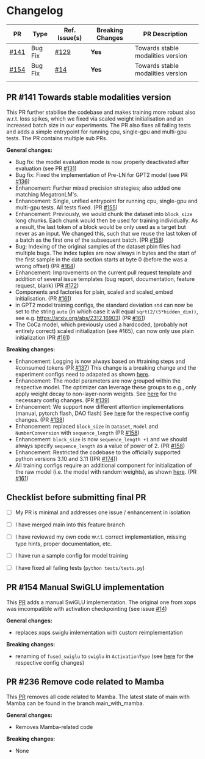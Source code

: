 # Changelog

| PR               | Type       | Ref. Issue(s) | Breaking Changes |PR Description|                                                                                  
|------------------|------------|---------------|------------------|------------------------------------------------------------------------------------------------|
| [#141](#pr-141-towards-stable-modalities-version)  | Bug Fix    |  [#129](https://github.com/Modalities/modalities/issues/129)         | **Yes**              | Towards stable modalities version                                                               |
| [#154](pr-154-manual-swiglu-implementation)  | Bug Fix    |  [#14](https://github.com/Modalities/modalities/issues/14)         | **Yes**              | Towards stable modalities version                                                               |
|    |   |           |        |                                                                |




## PR #141 Towards stable modalities version

This PR further stabilise the codebase and makes training more robust also w.r.t. loss spikes, which we fixed via scaled weight initialisation and an increased batch size in our experiments.
The PR also fixes all failing tests and adds a simple entrypoint for running cpu, single-gpu and multi-gpu tests. The PR contains multiple sub PRs. 

**General changes:**
* Bug fix: the model evaluation mode is now properly deactivated after evaluation (see PR [#131](https://github.com/Modalities/modalities/pull/131))
* Bug fix: Fixed the implementation of Pre-LN for GPT2 model (see PR [#136](https://github.com/Modalities/modalities/pull/136))
* Enhancement: Further mixed precision strategies; also added one matching MegatronLM's.
* Enhancement: Single, unified entrypoint for running cpu, single-gpu and multi-gpu tests. All tests fixed. (PR [#155](https://github.com/Modalities/modalities/pull/155))
* Enhancement: Previously, we would chunk the dataset into `block_size` long chunks. Each chunk would then be used for training individually. As a result, the last token of a block would be only used as a target but never as an input. We changed this, such that we reuse the last token of a batch as the first one of the subsequent batch. (PR [#158](https://github.com/Modalities/modalities/pull/158))
* Bug: Indexing of the original samples of the dataset pbin files had multiple bugs. The index tuples are now always in bytes and the start of the first sample in the data section starts at byte 0 (before the was a wrong offset) (PR [#164](https://github.com/Modalities/modalities/pull/164))
* Enhancement: Improvements on the current pull request template and addition of several issue templates (bug report, documentation, feature request, blank) (PR [#172](https://github.com/Modalities/modalities/pull/172))
* Components and factories for plain, scaled and scaled_embed initialisation. (PR [#161](https://github.com/Modalities/modalities/pull/161))
* in GPT2 model training configs, the standard deviation `std` can now be set to the string `auto` (in which case it will equal `sqrt(2/(5*hidden_dim))`, see e.g. https://arxiv.org/abs/2312.16903) (PR [#161](https://github.com/Modalities/modalities/pull/161))
* The CoCa model, which previously used a hardcoded, (probably not entirely correct) scaled initialization (see #165), can now only use plain initialization (PR [#161](https://github.com/Modalities/modalities/pull/161))


**Breaking changes:** 
* Enhancement: Logging is now always based on #training steps and #consumed tokens (PR [#137](https://github.com/Modalities/modalities/pull/137))
   This change is a breaking change and the experiment configs need to adapated as shown [here](https://github.com/Modalities/modalities/pull/137/files#diff-2bea5a6678ec91ea603cc2e80d17847360af5e9f7624c8e710f329ee1eb9b4f4). 
* Enhancement: The model parameters are now grouped within the respective model. The optimizer can leverage these groups to e.g., only apply weight decay to non-layer-norm weights. See [here](https://github.com/Modalities/modalities/pull/139/files#diff-2bea5a6678ec91ea603cc2e80d17847360af5e9f7624c8e710f329ee1eb9b4f4) for the necessary config changes. (PR [#139](https://github.com/Modalities/modalities/pull/139))
* Enhancement: We support now different attention implementations (manual, pytorch flash, DAO flash) See [here](https://github.com/Modalities/modalities/pull/138/files#diff-2bea5a6678ec91ea603cc2e80d17847360af5e9f7624c8e710f329ee1eb9b4f4) for the respective config changes. (PR [#138](https://github.com/Modalities/modalities/pull/138))
* Enhancement: replaced `block_size` in `Dataset`, `Model` and `NumberConversion` with `sequence_length` (PR [#158](https://github.com/Modalities/modalities/pull/158))
* Enhancement: `block_size` is now `sequence_length +1` and we should always specify `sequence_length` as a value of power of 2. (PR [#158](https://github.com/Modalities/modalities/pull/158))
* Enhancement: Restricted the codebase to the officially supported python versions 3.10 and 3.11 ((PR [#174](https://github.com/Modalities/modalities/pull/174)))
* All training configs require an additional component for initialization of the raw model (i.e. the model with random weights), as shown [here](https://github.com/Modalities/modalities/blob/7d26675051b918c3a2b98f32f50cb3ca8ef97d6f/config_files/training/config_lorem_ipsum.yaml#L181). (PR [#161](https://github.com/Modalities/modalities/pull/161))

## Checklist before submitting final PR
- [ ] My PR is minimal and addresses one issue / enhancement in isolation
- [ ] I have merged main into this feature branch
- [ ] I have reviewed my own code w.r.t. correct implementation, missing type hints, proper documentation, etc.
- [ ] I have run a sample config for model training
- [ ] I have fixed all failing tests (`python tests/tests.py`)



## PR #154 Manual SwiGLU implementation

This [PR](https://github.com/Modalities/modalities/pull/154) adds a manual SwiGLU implementation. The original one from xops was imcompatible with activation checkpointing (see issue [#14](https://github.com/Modalities/modalities/issues/14)) 

**General changes:**
* replaces xops swiglu imlementation with custom reimplementation

**Breaking changes:** 
* renaming of `fused_swiglu` to `swiglu` in `ActivationType` (see [here](https://github.com/Modalities/modalities/pull/154/commits/90fb3bd06a407333423cffeab486711e26ef8ddf) for the respective config changes)

## PR #236 Remove code related to Mamba

This [PR](https://github.com/Modalities/modalities/pull/236) removes all code related to Mamba. The latest state of main with Mamba can be found in the branch main_with_mamba.

**General changes:**
* Removes Mamba-related code

**Breaking changes:** 
* None
